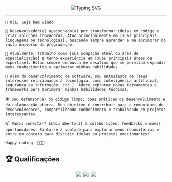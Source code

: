 <p align="center">
<img src="https://readme-typing-svg.herokuapp.com?font=Fira+Code&weight=600&size=42&pause=1000&color=483078&vCenter=true&repeat=false&random=false&width=435&lines=Hello%2C+World!;I+am+Renan+Lira" alt="Typing SVG" />
</p>

------

```
👋 Olá, Seja bem vindo

🚀 Desenvolvedor(a) apaixonado(a) por transformar ideias em código e criar soluções inovadoras. Atuo principalmente em [suas principais linguagens ou tecnologias], buscando sempre aprender e me aprimorar no vasto universo da programação.

💼 Atualmente, trabalho como [sua ocupação atual ou área de especialização] e tenho experiência em [suas principais áreas de expertise]. Estou sempre em busca de desafios que me permitam expandir meus conhecimentos e aprimorar minhas habilidades.

🌱 Além do desenvolvimento de software, sou entusiasta de [seus interesses relacionados à tecnologia, como inteligência artificial, segurança da informação, etc.]. Adoro explorar novas ferramentas e frameworks para aprimorar minhas habilidades técnicas.

📚 Sou defensor(a) do código limpo, boas práticas de desenvolvimento e da colaboração aberta. Meu objetivo é contribuir para a comunidade de desenvolvedores, compartilhando conhecimento e trabalhando em projetos interessantes.

📫 Vamos conectar? Estou aberto(a) a colaborações, feedbacks e novas oportunidades. Sinta-se à vontade para explorar meus repositórios e entre em contato para discutir ideias ou projetos emocionantes!

Happy coding! 👨‍💻🚀
```
## 🏆 Qualificações
<p align="center">
<code><img src="https://img.shields.io/badge/python-python?style=for-the-badge&logo=python&logoColor=%23fff&color=%233776AB"/> <img src="https://img.shields.io/badge/typescript-typescript?style=for-the-badge&logo=tsnode&logoColor=%23fff&color=%233178C6"/> <img src="https://img.shields.io/badge/react-react?style=for-the-badge&logo=react&logoColor=%23000&color=%2361dAFB"/></code>
</p>

<style>
  code {
    white-space : pre-wrap !important;
    word-break: break-word;
  }
</style>